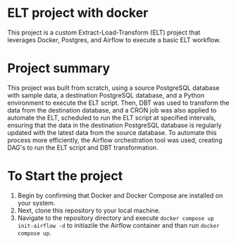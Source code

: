 # ELT project with docker
This project is a custom Extract-Load-Transform (ELT) project that leverages Docker, Postgres, and Airflow to execute a basic ELT workflow.

# Project summary
This project was built from scratch, using a source PostgreSQL database with sample data, a destination PostgreSQL database, and a Python environment to execute the ELT script.
Then, DBT was used to transform the data from the destination database, and a CRON job was also applied to automate the ELT, scheduled to run the ELT script at specified intervals, ensuring that the data in the destination PostgreSQL database is regularly updated with the latest data from the source database.
To automate this process more efficiently, the Airflow orchestration tool was used, creating DAG's to run the ELT script and DBT transformation.

# To Start the project
1. Begin by confirming that Docker and Docker Compose are installed on your system.
2. Next, clone this repository to your local machine.
3. Navigate to the repository directory and execute ```docker compose up init-airflow -d``` to initiazile the Airflow container and than run ```docker compose up```.
